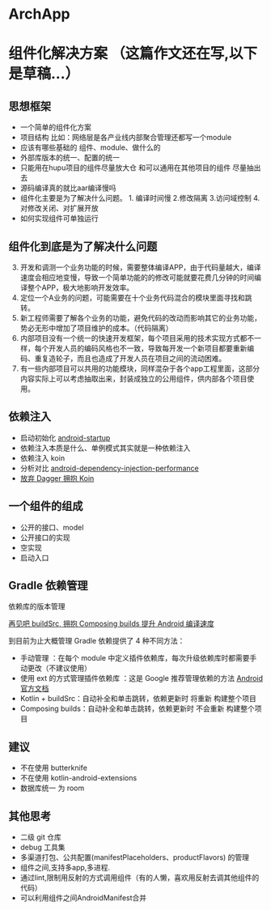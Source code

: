 # ArchApp

# 组件化解决方案 （这篇作文还在写,以下是草稿...）



## 思想框架
* 一个简单的组件化方案
* 项目结构 比如：网络层是各产业线内部聚合管理还都写一个module
* 应该有哪些基础的 组件、module、做什么的
* 外部库版本的统一、配置的统一
* 只能用在hupu项目的组件尽量放大仓 和可以通用在其他项目的组件 尽量抽出去
* 源码编译真的就比aar编译慢吗
* 组件化主要是为了解决什么问题。 1. 编译时间慢 2.修改隔离 3.访问域控制 4.对修改关闭、对扩展开放
* 如何实现组件可单独运行

## 组件化到底是为了解决什么问题

3. 开发和调测一个业务功能的时候，需要整体编译APP，由于代码量越大，编译速度会相应地变慢，导致一个简单功能的的修改可能就要花费几分钟的时间编译整个APP，极大地影响开发效率。
2. 定位一个A业务的问题，可能需要在十个业务代码混合的模块里面寻找和跳转。
2. 新工程师需要了解各个业务的功能，避免代码的改动而影响其它的业务功能，势必无形中增加了项目维护的成本。（代码隔离）
4. 内部项目没有一个统一的快速开发框架，每个项目采用的技术实现方式都不一样，每个开发人员的编码风格也不一致，导致每开发一个新项目都要重新编码、重复造轮子，而且也造成了开发人员在项目之间的流动困难。
5. 有一些内部项目可以共用的功能模块，同样混杂于各个app工程里面，这部分内容实际上可以考虑抽取出来，封装成独立的公用组件，供内部各个项目使用。



## 依赖注入


* 启动初始化 [android-startup](https://github.com/idisfkj/android-startup)
* 依赖注入本质是什么、单例模式其实就是一种依赖注入
* 依赖注入 koin
* 分析对比 [android-dependency-injection-performance](https://github.com/Sloy/android-dependency-injection-performance)
* [放弃 Dagger 拥抱 Koin](https://juejin.cn/post/6844904158324064269)



## 一个组件的组成
* 公开的接口、model
* 公开接口的实现 
* 空实现
* 启动入口


## Gradle 依赖管理

依赖库的版本管理

[再见吧 buildSrc, 拥抱 Composing builds 提升 Android 编译速度](https://juejin.cn/post/6844904176250519565)



到目前为止大概管理 Gradle 依赖提供了 4 种不同方法：

* 手动管理 ：在每个 module 中定义插件依赖库，每次升级依赖库时都需要手动更改（不建议使用）
* 使用 ext 的方式管理插件依赖库 ：这是 Google 推荐管理依赖的方法 [Android官方文档](https://developer.android.com/studio/build/gradle-tips#configure-project-wide-properties)
* Kotlin + buildSrc：自动补全和单击跳转，依赖更新时 将重新 构建整个项目
* Composing builds：自动补全和单击跳转，依赖更新时 不会重新 构建整个项目





## 建议 
* 不在使用 butterknife
* 不在使用 kotlin-android-extensions
* 数据库统一 为 room

## 其他思考
* 二级 git 仓库
* debug 工具集
* 多渠道打包、公共配置(manifestPlaceholders、productFlavors) 的管理
* 组件之间,支持多app,多进程.
* 通过lint,限制用反射的方式调用组件（有的人懒，喜欢用反射去调其他组件的代码）
* 可以利用组件之间AndroidManifest合并